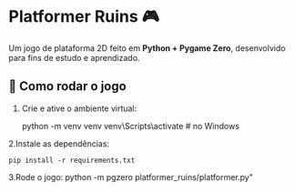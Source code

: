 # Platformer Ruins 🎮

Um jogo de plataforma 2D feito em **Python + Pygame Zero**, desenvolvido para fins de estudo e aprendizado.

## 🚀 Como rodar o jogo

1. Crie e ative o ambiente virtual:
  
   python -m venv venv
   venv\Scripts\activate  # no Windows

2.Instale as dependências: 
    
    pip install -r requirements.txt 

3.Rode o jogo: 
   python -m pgzero platformer_ruins/platformer.py" 